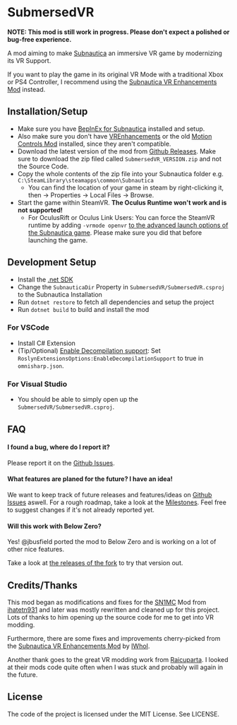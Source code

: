 SubmersedVR
===========

**NOTE: This mod is still work in progress. Please don't expect a polished or bug-free experience.**

A mod aiming to make [Subnautica] an immersive VR game by modernizing its VR Support.

If you want to play the game in its original VR Mode with a traditional Xbox or PS4 Controller, I recommend using the [Subnautica VR Enhancements Mod] instead.

Installation/Setup
-------------------

- Make sure you have [BepInEx for Subnautica](https://github.com/toebeann/BepInEx.Subnautica) installed and setup.
- Also make sure you don't have [VREnhancements][Subnautica VR Enhancements Mod] or the old [Motion Controls Mod][SN1MC] installed, since they aren't compatible.
- Download the latest version of the mod from [Github Releases](https://github.com/Okabintaro/SubmersedVR/releases).
    Make sure to download the zip filed called `SubmersedVR_VERSION.zip` and not the Source Code.
- Copy the whole contents of the zip file into your Subnautica folder e.g. `C:\SteamLibrary\steamapps\common\Subnautica`
    - You can find the location of your game in steam by right-clicking it, then -> Properties -> Local Files -> Browse.
- Start the game within SteamVR. **The Oculus Runtime won't work and is not supported!**
    - For OculusRift or Oculus Link Users: You can force the SteamVR runtime by adding `-vrmode openvr` [to the advanced launch options of the Subnautica game](https://help.steampowered.com/en/faqs/view/7D01-D2DD-D75E-2955). Please make sure you did that before launching the game.

Development Setup
-----------------

- Install the [.net SDK](https://dotnet.microsoft.com/download)
- Change the `SubnauticaDir` Property in `SubmersedVR/SubmersedVR.csproj` to the Subnautica Installation
- Run `dotnet restore` to fetch all dependencies and setup the project
- Run `dotnet build` to build and install the mod

### For VSCode

- Install C# Extension
- (Tip/Optional) [Enable Decompilation support](https://github.com/OmniSharp/omnisharp-roslyn/pull/1751):
    Set `RoslynExtensionsOptions:EnableDecompilationSupport` to true in `omnisharp.json`.

### For Visual Studio

- You should be able to simply open up the `SubmersedVR/SubmersedVR.csproj`.

FAQ
---

#### I found a bug, where do I report it?

Please report it on the [Github Issues](https://github.com/Okabintaro/SubmersedVR/issues).

#### What features are planed for the future? I have an idea!

We want to keep track of future releases and features/ideas on [Github Issues](https://github.com/Okabintaro/SubmersedVR/issues) aswell.
For a rough roadmap, take a look at the [Milestones](https://github.com/Okabintaro/SubmersedVR/milestones?direction=asc&sort=title&state=open).
Feel free to suggest changes if it's not already reported yet.

#### Will this work with Below Zero?

Yes! @jbusfield ported the mod to Below Zero and is working on a lot of other nice features.

Take a look at [the releases of the fork](https://github.com/jbusfield/SubmersedVR/releases) to try that version out.

Credits/Thanks
--------------

This mod began as modifications and fixes for the [SN1MC] Mod from [ihatetn931] and later was mostly rewritten and cleaned up for this project.
Lots of thanks to him opening up the source code for me to get into VR modding.

Furthermore, there are some fixes and improvements cherry-picked from the [Subnautica VR Enhancements Mod] by [IWhoI].

Another thank goes to the great VR modding work from [Raicuparta].
I looked at their mods code quite often when I was stuck and probably will again in the future.

License
-------

The code of the project is licensed under the MIT License. See LICENSE.

[SN1MC]: https://github.com/ihatetn931/SN1MC
[ihatetn931]: https://github.com/ihatetn931/SN1MC
[Subnautica]: https://unknownworlds.com/subnautica/
[Subnautica VR Enhancements Mod]: https://github.com/IWhoI/SubnauticaVREnhancements
[IWhoI]: https://github.com/IWhoI
[Raicuparta]: https://github.com/Raicuparta
